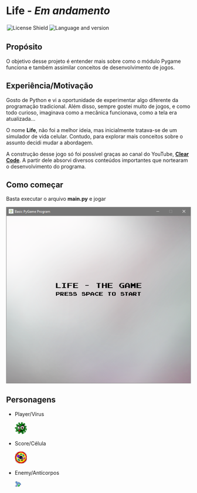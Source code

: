 # Life - _Em andamento_

<div style="display:flex; flex-wrap:wrap">
  <img src="https://img.shields.io/badge/license-MIT-green?style=flat" alt="License Shield" style="padding:2px">
  <img src="https://img.shields.io/badge/python-v.310-blue?style=flat&logo=" alt="Language and version" style="padding:2px">
</div>

## Propósito

O objetivo desse projeto é entender mais sobre como o módulo Pygame funciona e também assimilar conceitos de desenvolvimento de jogos.


## Experiência/Motivação

Gosto de Python e vi a oportunidade de experimentar algo diferente da programação tradicional. Além disso, sempre gostei muito de jogos, e como todo curioso, imaginava como a mecânica funcionava, como a tela era atualizada...

O nome **Life**, não foi a melhor ideia, mas inicialmente tratava-se de um simulador de vida celular. Contudo, para explorar mais conceitos sobre o assunto decidi mudar a abordagem.

A construção desse jogo só foi possível graças ao canal do YouTube, **[Clear Code](https://www.youtube.com/@ClearCode 'Clear Code')**. A partir dele absorvi diversos conteúdos importantes que nortearam o desenvolvimento do programa.

## Como começar

Basta executar o arquivo **main.py** e jogar

![Imagem Tela Introdução](screenshots/001.png 'Tela Introdução')

## Personagens

* Player/Vírus

  ![Vírus](images/Virus_1.png 'Vírus')

* Score/Célula

  ![Célula](images/Cell_1.png 'Célula')

* Enemy/Antícorpos

  ![Antícorpo](images/Antibody.png 'Antícorpo')
